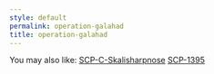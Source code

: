 ```yaml
---
style: default
permalink: operation-galahad
title: operation-galahad
---
```

You may also like:
[SCP-C-Skalisharpnose](http://scp-wiki.net/scp-c-skalisharpnose)
[SCP-1395](http://scp-wiki.net/scp-1395)